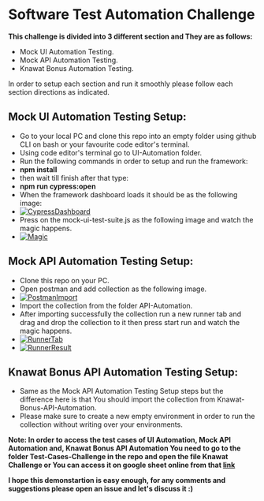 # Software Test Automation Challenge
<strong>This challenge is divided into 3 different section and They are as follows:</strong>
- Mock UI Automation Testing.
- Mock API Automation Testing.
- Knawat Bonus Automation Testing.

In order to setup each section and run it smoothly please follow each section directions as indicated.

## Mock UI Automation Testing Setup:
- Go to your local PC and clone this repo into an empty folder using github CLI on bash or your favourite code editor's terminal.
- Using code editor's terminal go to UI-Automation folder.
- Run the following commands in order to setup and run the framework: 
- <strong>npm install</strong>
- then wait till finish after that type:
- <strong>npm run cypress:open</strong>
- When the framework dashboard loads it should be as the following image:
- [![CypressDashboard](CypressDashboard)](https://drive.google.com/file/d/10zupiC0H5YfQDut4gJ9teDTeWc451SSX/view?usp=sharing)
- Press on the mock-ui-test-suite.js as the following image and watch the magic happens.
- [![Magic](Magic "Magic")](https://drive.google.com/file/d/1CK2ysdMHipEgBhVs8vjTE074y_d9UZR9/view?usp=sharing "Magic")

## Mock API Automation Testing Setup:
- Clone this repo on your PC.
- Open postman and add collection as the following image.
- [![PostmanImport](PostmanImport "PostmanImport")](https://drive.google.com/file/d/1fvsy9vlu4SnRAhWX_R1_N4I8QHIoMz6x/view?usp=sharing "Postman Import")
- Import the collection from the folder API-Automation.
- After importing successfully the collection run a new runner tab and drag and drop the collection to it then press start run and watch the magic happens.
- [![RunnerTab](RunnerTab "RunnerTab")](https://drive.google.com/file/d/1ewmDMqB8DLL93q45MWquvikscHJJRuby/view?usp=sharing "Runner Tab")
- [![RunnerResult](RunnerResult "RunnerResult")](https://drive.google.com/file/d/1_ERjTpnfVN3PO-BSGEFobMZqa91wyx_3/view?usp=sharing "Runner Result")

## Knawat Bonus API Automation Testing Setup:
- Same as the Mock API Automation Testing Setup steps but the difference here is that You should import the collection from Knawat-Bonus-API-Automation.
- Please make sure to create a new empty environment in order to run the collection without writing over your environments.

<strong>Note: In order to access the test cases of UI Automation, Mock API Automation and, Knawat Bonus API Automation You need to go to the folder Test-Cases-Challenge in the repo and open the file Knawat Challenge or You can access it on google sheet online from that [link](https://docs.google.com/spreadsheets/d/1fFH2iCGldqBR_Rd26rJsXc66HG0wlzSRb_GH9MJjC0I/edit?usp=sharing "link")</strong>

<strong>I hope this demonstartion is easy enough, for any comments and suggestions please open an issue and let's discuss it :)</strong>